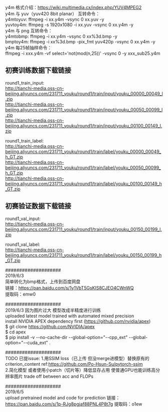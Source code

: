 y4m 格式介绍：https://wiki.multimedia.cx/index.php/YUV4MPEG2 <br/>
y4m 与 yuv（yuv420 8bit planar） 互转命令：<br/>
    y4mtoyuv: ffmpeg -i xx.y4m -vsync 0 xx.yuv  -y <br/>
    yuvtoy4m: ffmpeg -s 1920x1080 -i xx.yuv -vsync 0 xx.y4m -y <br/>
y4m 与 png 互转命令：<br/>
   y4mtobmp: ffmpeg -i xx.y4m -vsync 0 xx%3d.bmp -y <br/>
   bmptoy4m: ffmpeg -i xx%3d.bmp  -pix_fmt yuv420p  -vsync 0 xx.y4m -y <br/>
y4m 每25帧抽样命令：<br/>
   ffmpeg -i xxx.y4m -vf select='not(mod(n\,25))' -vsync 0  -y xxx_sub25.y4m <br/>

## 初赛训练数据下载链接<br/>
round1_train_input:<br/>
http://tianchi-media.oss-cn-beijing.aliyuncs.com/231711_youku/round1/train/input/youku_00000_00049_l.zip<br/>
http://tianchi-media.oss-cn-beijing.aliyuncs.com/231711_youku/round1/train/input/youku_00050_00099_l.zip<br/>
http://tianchi-media.oss-cn-beijing.aliyuncs.com/231711_youku/round1/train/input/youku_00100_00149_l.zip<br/>

round1_train_label:<br/>
http://tianchi-media.oss-cn-beijing.aliyuncs.com/231711_youku/round1/train/label/youku_00000_00049_h_GT.zip<br/>
http://tianchi-media.oss-cn-beijing.aliyuncs.com/231711_youku/round1/train/label/youku_00050_00099_h_GT.zip<br/>
http://tianchi-media.oss-cn-beijing.aliyuncs.com/231711_youku/round1/train/label/youku_00100_00149_h_GT.zip<br/>

## 初赛验证数据下载链接<br/>
round1_val_input:<br/>
http://tianchi-media.oss-cn-beijing.aliyuncs.com/231711_youku/round1/train/input/youku_00150_00199_l.zip<br/>

round1_val_label:<br/>
http://tianchi-media.oss-cn-beijing.aliyuncs.com/231711_youku/round1/train/label/youku_00150_00199_h_GT.zip<br/>

####################<br/>
2019/6/3<br/>
简单转化为bmp格式，上传到百度网盘<br/>
链接：https://pan.baidu.com/s/1y1VbT5GsKIS8CJEO4CWnWQ <br/>
提取码：emw0  

####################<br/>
2019/6/3 因为图片过大 模型改成半精度进行训练<br/>
uploaded latest model trained with automated mixed precision <br/>
install NVIDIA APEX dependency first (https://github.com/nvidia/apex) <br/>
$ git clone https://github.com/NVIDIA/apex <br/>
$ cd apex <br/>
$ pip install -v --no-cache-dir --global-option="--cpp_ext" --global-option="--cuda_ext" . <br/>

####################<br/>
TODO 已提issue: 
1.用SSIM loss（已上传 但没merge进模型）替换原有的criterion_content ref:https://github.com/Po-Hsun-Su/pytorch-ssim<br/>
2.简化模型 或者使用小patch（切片等）降低显存占用 使普通GPU也能训练高分辨率图片 trade off between acc and FLOPs <br/>

####################<br/>
2019/6/5<br/>
upload pretrained model and code for prediction
链接：https://pan.baidu.com/s/1p-RJg8pgjaf88PNL4P8t7g 
提取码：o1ew 


